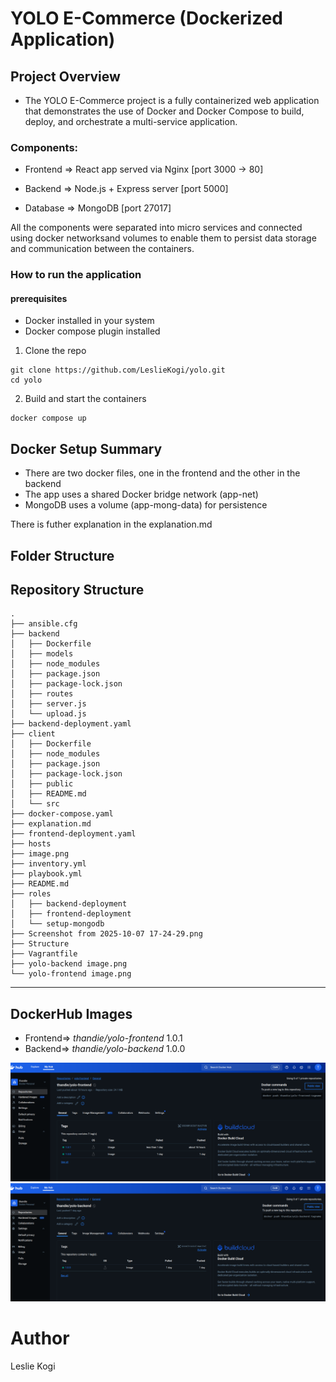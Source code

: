 # YOLO E-Commerce (Dockerized Application)

## Project Overview

- The YOLO E-Commerce project is a fully containerized web application that demonstrates the use of Docker and Docker Compose to build, deploy, and orchestrate a multi-service application.

### Components:

- Frontend => React app served via Nginx [port 3000 -> 80]

- Backend => Node.js + Express server [port 5000]

- Database => MongoDB [port 27017]

All the components were separated into micro services and connected using docker networksand volumes to enable them 
to persist data storage and communication between the containers.

### How to run the application

#### prerequisites
- Docker installed in your system
- Docker compose plugin installed

1. Clone the repo

```
git clone https://github.com/LeslieKogi/yolo.git
cd yolo
```
2. Build and start the containers

```
docker compose up
```

## Docker Setup Summary
- There are two docker files, one in the frontend and the other in the backend
- The app uses a shared Docker bridge network (app-net)
- MongoDB uses a volume (app-mong-data) for persistence

There is futher explanation in the explanation.md 

## Folder Structure 

## Repository Structure
```
.
├── ansible.cfg
├── backend
│   ├── Dockerfile
│   ├── models
│   ├── node_modules
│   ├── package.json
│   ├── package-lock.json
│   ├── routes
│   ├── server.js
│   └── upload.js
├── backend-deployment.yaml
├── client
│   ├── Dockerfile
│   ├── node_modules
│   ├── package.json
│   ├── package-lock.json
│   ├── public
│   ├── README.md
│   └── src
├── docker-compose.yaml
├── explanation.md
├── frontend-deployment.yaml
├── hosts
├── image.png
├── inventory.yml
├── playbook.yml
├── README.md
├── roles
│   ├── backend-deployment
│   ├── frontend-deployment
│   └── setup-mongodb
├── Screenshot from 2025-10-07 17-24-29.png
├── Structure
├── Vagrantfile
├── yolo-backend image.png
└── yolo-frontend image.png

```
---

## DockerHub Images 
- Frontend=>	*thandie/yolo-frontend*   	1.0.1
- Backend=>   *thandie/yolo-backend*       1.0.0

![Screenshot of DockerHub showing image ](./yolo-frontend%20image.png)
![Screenshot of DockerHub showing image ](./yolo-backend%20image.png)

# Author
Leslie Kogi